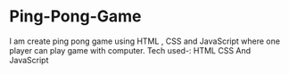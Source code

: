 # Ping-Pong-Game
 I am  create ping pong game using HTML , CSS and JavaScript where one player can  play game with computer.
 Tech used-: HTML CSS And JavaScript
 
